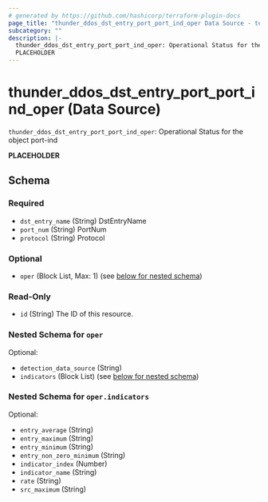 ```yaml
---
# generated by https://github.com/hashicorp/terraform-plugin-docs
page_title: "thunder_ddos_dst_entry_port_port_ind_oper Data Source - terraform-provider-thunder"
subcategory: ""
description: |-
  thunder_ddos_dst_entry_port_port_ind_oper: Operational Status for the object port-ind
  PLACEHOLDER
---
```


# thunder_ddos_dst_entry_port_port_ind_oper (Data Source)

`thunder_ddos_dst_entry_port_port_ind_oper`: Operational Status for the object port-ind

__PLACEHOLDER__



<!-- schema generated by tfplugindocs -->
## Schema

### Required

- `dst_entry_name` (String) DstEntryName
- `port_num` (String) PortNum
- `protocol` (String) Protocol

### Optional

- `oper` (Block List, Max: 1) (see [below for nested schema](#nestedblock--oper))

### Read-Only

- `id` (String) The ID of this resource.

<a id="nestedblock--oper"></a>
### Nested Schema for `oper`

Optional:

- `detection_data_source` (String)
- `indicators` (Block List) (see [below for nested schema](#nestedblock--oper--indicators))

<a id="nestedblock--oper--indicators"></a>
### Nested Schema for `oper.indicators`

Optional:

- `entry_average` (String)
- `entry_maximum` (String)
- `entry_minimum` (String)
- `entry_non_zero_minimum` (String)
- `indicator_index` (Number)
- `indicator_name` (String)
- `rate` (String)
- `src_maximum` (String)


